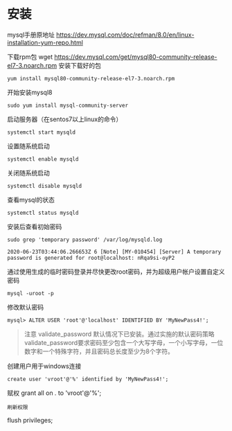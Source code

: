 # 安装

mysql手册原地址 https://dev.mysql.com/doc/refman/8.0/en/linux-installation-yum-repo.html

下载rpm包
wget https://dev.mysql.com/get/mysql80-community-release-el7-3.noarch.rpm
安装下载好的包
```
yum install mysql80-community-release-el7-3.noarch.rpm
```
开始安装mysql8
```
sudo yum install mysql-community-server
```
启动服务器（在sentos7以上linux的命令）
```
systemctl start mysqld
```
设置随系统启动
```
systemctl enable mysqld
```
关闭随系统启动
```
systemctl disable mysqld
```
查看mysql的状态
```
systemctl status mysqld
```
安装后查看初始密码
```
sudo grep 'temporary password' /var/log/mysqld.log
```
```
2020-06-23T03:44:06.266653Z 6 [Note] [MY-010454] [Server] A temporary password is generated for root@localhost: nRqa9si-oyP2
```
通过使用生成的临时密码登录并尽快更改root密码，并为超级用户帐户设置自定义密码
```
mysql -uroot -p
```
修改默认密码
```
mysql> ALTER USER 'root'@'localhost' IDENTIFIED BY 'MyNewPass4!';
```
>注意
validate_password 默认情况下已安装。通过实施的默认密码策略validate_password要求密码至少包含一个大写字母，一个小写字母，一位数字和一个特殊字符，并且密码总长度至少为8个字符。

创建用户用于windows连接
```
create user 'vroot'@'%' identified by 'MyNewPass4!';
```
赋权
grant all on *.* to 'vroot'@'%';
```
刷新权限
```
flush privileges;
```